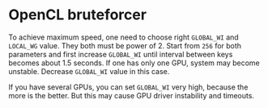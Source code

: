 # OpenCL bruteforcer

To achieve maximum speed, one need to choose right `GLOBAL_WI` and `LOCAL_WG` value. They both must be power of 2. Start from `256` for both parameters and first increase `GLOBAL_WI` until interval between keys becomes about 1.5 seconds. If one has only one GPU, system may become unstable. Decrease `GLOBAL_WI` value in this case.

If you have several GPUs, you can set `GLOBAL_WI` very high, because the more is the better. But this may cause GPU driver instability and timeouts.
